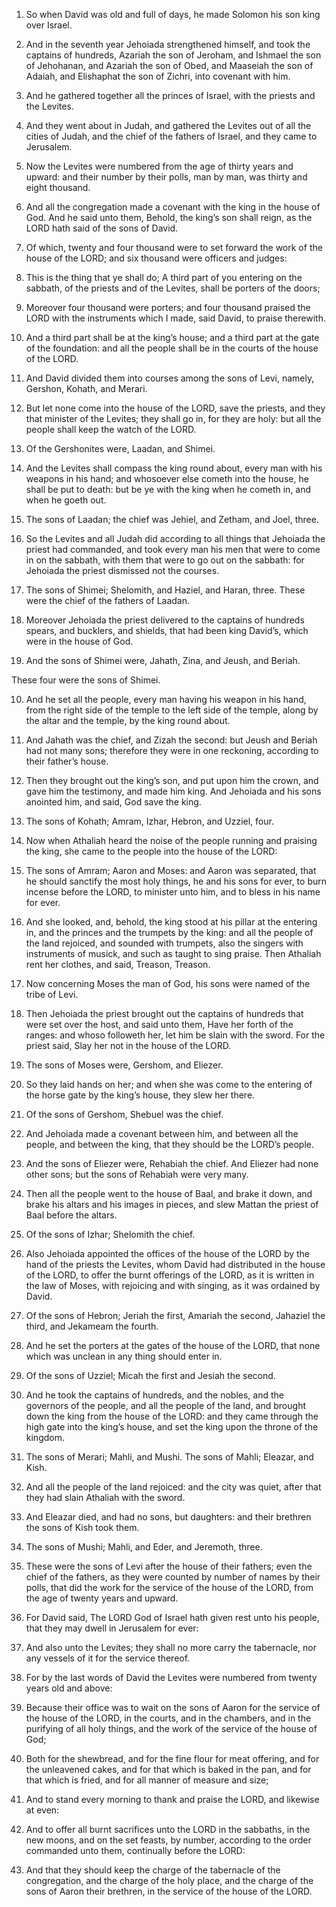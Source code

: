1. So when David was old and full of days, he made Solomon his son
king over Israel.

1. And in the seventh year Jehoiada strengthened himself, and took
the captains of hundreds, Azariah the son of Jeroham, and Ishmael the
son of Jehohanan, and Azariah the son of Obed, and Maaseiah the son of
Adaiah, and Elishaphat the son of Zichri, into covenant with him.

2. And he gathered together all the princes of Israel, with the
priests and the Levites.

2. And they went about in Judah, and gathered the Levites out of all
the cities of Judah, and the chief of the fathers of Israel, and they
came to Jerusalem.

3. Now the Levites were numbered from the age of thirty years and
upward: and their number by their polls, man by man, was thirty and
eight thousand.

3. And all the congregation made a covenant with the king in the
house of God. And he said unto them, Behold, the king’s son shall
reign, as the LORD hath said of the sons of David.

4. Of which, twenty and four thousand were to set forward the work
of the house of the LORD; and six thousand were officers and judges:

4. This is the thing that ye shall do; A third part of you entering
on the sabbath, of the priests and of the Levites, shall be porters of
the doors;

5. Moreover four thousand were porters; and four thousand praised
the LORD with the instruments which I made, said David, to praise
therewith.

5. And a third part shall be at the king’s house; and a
third part at the gate of the foundation: and all the people shall be
in the courts of the house of the LORD.

6. And David divided them into courses among the sons of Levi,
namely, Gershon, Kohath, and Merari.

6. But let none come into the house of the LORD, save the priests,
and they that minister of the Levites; they shall go in, for they are
holy: but all the people shall keep the watch of the LORD.

7. Of the Gershonites were, Laadan, and Shimei.

7. And the Levites shall compass the king round about, every man
with his weapons in his hand; and whosoever else cometh into the
house, he shall be put to death: but be ye with the king when he
cometh in, and when he goeth out.

8. The sons of Laadan; the chief was Jehiel, and Zetham, and Joel,
three.

8. So the Levites and all Judah did according to all things that
Jehoiada the priest had commanded, and took every man his men that
were to come in on the sabbath, with them that were to go out on the
sabbath: for Jehoiada the priest dismissed not the courses.

9. The sons of Shimei; Shelomith, and Haziel, and Haran, three.
These were the chief of the fathers of Laadan.

9. Moreover Jehoiada the priest delivered to the captains of
hundreds spears, and bucklers, and shields, that had been king
David’s, which were in the house of God.

10. And the sons of Shimei were, Jahath, Zina, and Jeush, and
Beriah.

These four were the sons of Shimei.

10. And he set all the people, every man having his weapon in his
hand, from the right side of the temple to the left side of the
temple, along by the altar and the temple, by the king round about.

11. And Jahath was the chief, and Zizah the second: but Jeush and
Beriah had not many sons; therefore they were in one reckoning,
according to their father’s house.

11. Then they brought out the king’s son, and put upon him the
crown, and gave him the testimony, and made him king. And Jehoiada and
his sons anointed him, and said, God save the king.

12. The sons of Kohath; Amram, Izhar, Hebron, and Uzziel, four.

12. Now when Athaliah heard the noise of the people running and
praising the king, she came to the people into the house of the LORD:

13. The sons of Amram; Aaron and Moses: and Aaron was separated,
that he should sanctify the most holy things, he and his sons for
ever, to burn incense before the LORD, to minister unto him, and to
bless in his name for ever.

13. And she looked, and, behold, the king stood at his pillar at the
entering in, and the princes and the trumpets by the king: and all the
people of the land rejoiced, and sounded with trumpets, also the
singers with instruments of musick, and such as taught to sing praise.
Then Athaliah rent her clothes, and said, Treason, Treason.

14. Now concerning Moses the man of God, his sons were named of the
tribe of Levi.

14. Then Jehoiada the priest brought out the captains of hundreds
that were set over the host, and said unto them, Have her forth of the
ranges: and whoso followeth her, let him be slain with the sword. For
the priest said, Slay her not in the house of the LORD.

15. The sons of Moses were, Gershom, and Eliezer.

15. So they laid hands on her; and when she was come to the entering
of the horse gate by the king’s house, they slew her there.

16. Of the sons of Gershom, Shebuel was the chief.

16. And Jehoiada made a covenant between him, and between all the
people, and between the king, that they should be the LORD’s people.

17. And the sons of Eliezer were, Rehabiah the chief. And Eliezer
had none other sons; but the sons of Rehabiah were very many.

17. Then all the people went to the house of Baal, and brake it
down, and brake his altars and his images in pieces, and slew Mattan
the priest of Baal before the altars.

18. Of the sons of Izhar; Shelomith the chief.

18. Also Jehoiada appointed the offices of the house of the LORD by
the hand of the priests the Levites, whom David had distributed in the
house of the LORD, to offer the burnt offerings of the LORD, as it is
written in the law of Moses, with rejoicing and with singing, as it
was ordained by David.

19. Of the sons of Hebron; Jeriah the first, Amariah the second,
Jahaziel the third, and Jekameam the fourth.

19. And he set the porters at the gates of the house of the LORD,
that none which was unclean in any thing should enter in.

20. Of the sons of Uzziel; Micah the first and Jesiah the second.

20. And he took the captains of hundreds, and the nobles, and the
governors of the people, and all the people of the land, and brought
down the king from the house of the LORD: and they came through the
high gate into the king’s house, and set the king upon the throne of
the kingdom.

21. The sons of Merari; Mahli, and Mushi. The sons of Mahli;
Eleazar, and Kish.

21. And all the people of the land rejoiced: and the city was quiet,
after that they had slain Athaliah with the sword.

22. And Eleazar died, and had no sons, but daughters: and their
brethren the sons of Kish took them.

23. The sons of Mushi; Mahli, and Eder, and Jeremoth, three.

24. These were the sons of Levi after the house of their fathers;
even the chief of the fathers, as they were counted by number of names
by their polls, that did the work for the service of the house of the
LORD, from the age of twenty years and upward.

25. For David said, The LORD God of Israel hath given rest unto his
people, that they may dwell in Jerusalem for ever:

26. And also unto
the Levites; they shall no more carry the tabernacle, nor any vessels
of it for the service thereof.

27. For by the last words of David the Levites were numbered from
twenty years old and above:

28. Because their office was to wait on
the sons of Aaron for the service of the house of the LORD, in the
courts, and in the chambers, and in the purifying of all holy things,
and the work of the service of the house of God;

29. Both for the
shewbread, and for the fine flour for meat offering, and for the
unleavened cakes, and for that which is baked in the pan, and for that
which is fried, and for all manner of measure and size;

30. And to
stand every morning to thank and praise the LORD, and likewise at
even:

31. And to offer all burnt sacrifices unto the LORD in the
sabbaths, in the new moons, and on the set feasts, by number,
according to the order commanded unto them, continually before the
LORD:

32. And that they should keep the charge of the tabernacle of
the congregation, and the charge of the holy place, and the charge of
the sons of Aaron their brethren, in the service of the house of the
LORD.